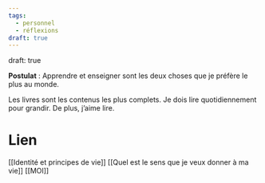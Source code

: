 ```yaml
---
tags:
  - personnel
  - réflexions
draft: true
---
```

draft: true

**Postulat** : Apprendre et enseigner sont les deux choses que je préfère le plus au monde. 

Les livres sont les contenus les plus complets. Je dois lire quotidiennement pour grandir. De plus, j’aime lire.

# Lien

[[Identité et principes de vie]]
[[Quel est le sens que je veux donner à ma vie]]
[[MOI]]